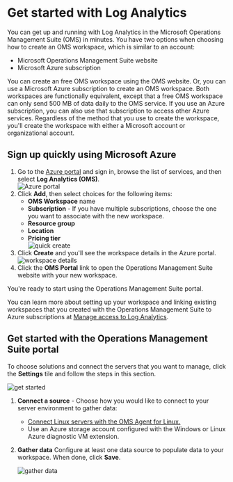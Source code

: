 # Get started with Log Analytics

You can get up and running with Log Analytics in the Microsoft Operations Management Suite (OMS) in minutes. You have two options when choosing how to create an OMS workspace, which is similar to an account:

- Microsoft Operations Management Suite website
- Microsoft Azure subscription

You can create an free OMS workspace using the OMS website. Or, you can use a Microsoft Azure subscription to create an OMS workspace. Both workspaces are functionally equivalent, except that a free OMS workspace can only send 500 MB of data daily to the OMS service. If you use an Azure subscription, you can also use that subscription to access other Azure services. Regardless of the method that you use to create the workspace, you'll create the workspace with either a Microsoft account or organizational account.

## Sign up quickly using Microsoft Azure

1. Go to the [Azure portal](https://portal.azure.com) and sign in, browse the list of services, and then select **Log Analytics (OMS)**.  
    ![Azure portal](./media/log-analytics-get-started/oms-onboard-azure-portal.png)
2. Click **Add**, then select choices for the following items:
    - **OMS Workspace** name
    - **Subscription** - If you have multiple subscriptions, choose the one you want to associate with the new workspace.
    - **Resource group**
    - **Location**
    - **Pricing tier**  
        ![quick create](./media/log-analytics-get-started/oms-onboard-quick-create.png)
3. Click **Create** and you'll see the workspace details in the Azure portal.       
    ![workspace details](./media/log-analytics-get-started/oms-onboard-workspace-details.png)         
4. Click the **OMS Portal** link to open the Operations Management Suite website with your new workspace.

You're ready to start using the Operations Management Suite portal.

You can learn more about setting up your workspace and linking existing workspaces that you created with the Operations Management Suite to Azure subscriptions at [Manage access to Log Analytics](log-analytics-manage-access.md).

## Get started with the Operations Management Suite portal
To choose solutions and connect the servers that you want to manage, click the **Settings** tile and follow the steps in this section.  

![get started](./media/log-analytics-get-started/oms-onboard-get-started.png)  

1. **Connect a source** - Choose how you would like to connect to your server environment to gather data:
    - [Connect Linux servers with the OMS Agent for Linux.](./install-oms-agent-for-linux.md)
    - Use an Azure storage account configured with the Windows or Linux Azure diagnostic VM extension.

2. **Gather data** Configure at least one data source to populate data to your workspace. When done, click **Save**.    

    ![gather data](./media/log-analytics-get-started/oms-onboard-logs.png)